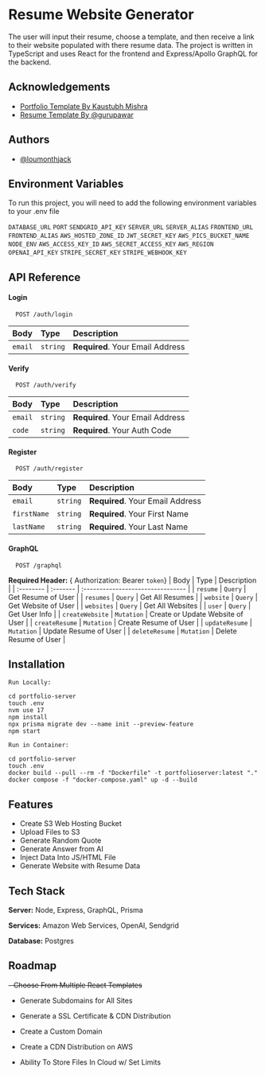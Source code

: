 
# Resume Website Generator

The user will input their resume, choose a template, and then receive a link to their website populated with there resume data. The project is written in TypeScript and uses React for the frontend and Express/Apollo GraphQL for the backend.

## Acknowledgements

 - [Portfolio Template By Kaustubh Mishra](https://github.com/kaustubhai/portfolio-template)
 - [Resume Template By @gurupawar](https://github.com/gurupawar/portfolio-react)

## Authors

- [@loumonthjack](https://www.github.com/loumonthjack)


## Environment Variables

To run this project, you will need to add the following environment variables to your .env file

`DATABASE_URL`
`PORT`
`SENDGRID_API_KEY`
`SERVER_URL`
`SERVER_ALIAS`
`FRONTEND_URL`
`FRONTEND_ALIAS`
`AWS_HOSTED_ZONE_ID`
`JWT_SECRET_KEY`
`AWS_PICS_BUCKET_NAME`
`NODE_ENV`
`AWS_ACCESS_KEY_ID`
`AWS_SECRET_ACCESS_KEY`
`AWS_REGION`
`OPENAI_API_KEY`
`STRIPE_SECRET_KEY`
`STRIPE_WEBHOOK_KEY`
## API Reference

#### Login

```http
  POST /auth/login
```

| Body | Type     | Description                |
| :-------- | :------- | :------------------------- |
| `email` | `string` | **Required**. Your Email Address |

#### Verify

```http
  POST /auth/verify
```

| Body | Type     | Description                |
| :-------- | :------- | :------------------------- |
| `email` | `string` | **Required**. Your Email Address |
| `code`  | `string` | **Required**. Your Auth Code |

#### Register

```http
  POST /auth/register
```

| Body | Type     | Description                       |
| :-------- | :------- | :-------------------------------- |
| `email`      | `string` | **Required**. Your Email Address |
| `firstName`      | `string` | **Required**. Your First Name |
| `lastName`      | `string` | **Required**. Your Last Name |

#### GraphQL

```http
  POST /graphql
```
**Required Header:** { Authorization: Bearer `token`}
| Body | Type     | Description                       |
| :-------- | :------- | :-------------------------------- |
| `resume`      | `Query` | Get Resume of User |
| `resumes`      | `Query` | Get All Resumes |
| `website`      | `Query` | Get Website of User |
| `websites`      | `Query` | Get All Websites |
| `user`      | `Query` | Get User Info |
| `createWebsite`      | `Mutation` | Create or Update Website of User |
| `createResume`      | `Mutation` | Create Resume of User |
| `updateResume`      | `Mutation` | Update Resume of User |
| `deleteResume`      | `Mutation` | Delete Resume of User |
## Installation


```LOCAL
Run Locally: 

cd portfolio-server
touch .env
nvm use 17
npm install
npx prisma migrate dev --name init --preview-feature
npm start
```

```DOCKER
Run in Container:

cd portfolio-server
touch .env
docker build --pull --rm -f "Dockerfile" -t portfolioserver:latest "."
docker compose -f "docker-compose.yaml" up -d --build
```
    
## Features

- Create S3 Web Hosting Bucket
- Upload Files to S3
- Generate Random Quote
- Generate Answer from AI
- Inject Data Into JS/HTML File
- Generate Website with Resume Data


## Tech Stack

**Server:** Node, Express, GraphQL, Prisma

**Services:** Amazon Web Services, OpenAI, Sendgrid

**Database:** Postgres


## Roadmap

~~- Choose From Multiple React Templates~~

- Generate Subdomains for All Sites

- Generate a SSL Certificate & CDN Distribution

- Create a Custom Domain

- Create a CDN Distribution on AWS

- Ability To Store Files In Cloud w/ Set Limits
